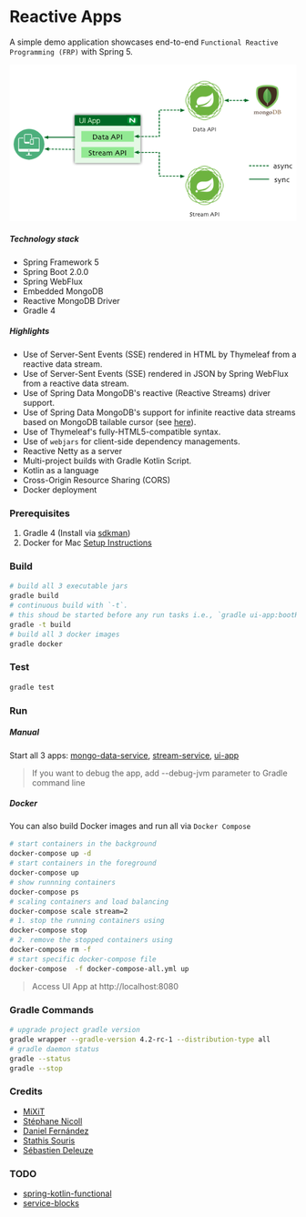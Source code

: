 Reactive Apps
=============
A simple demo application showcases end-to-end `Functional Reactive Programming (FRP)` with Spring 5.

![Reactive](./docs/reactive-apps.png "Reactive App")

##### Technology stack
* Spring Framework 5
* Spring Boot 2.0.0
* Spring WebFlux
* Embedded MongoDB
* Reactive MongoDB Driver
* Gradle 4

##### Highlights
* Use of Server-Sent Events (SSE) rendered in HTML by Thymeleaf from a reactive data stream.
* Use of Server-Sent Events (SSE) rendered in JSON by Spring WebFlux from a reactive data stream. 
* Use of Spring Data MongoDB's reactive (Reactive Streams) driver support.
* Use of Spring Data MongoDB's support for infinite reactive data streams based on MongoDB tailable cursor (see [here](https://docs.mongodb.com/manual/core/tailable-cursors/)). 
* Use of Thymeleaf's fully-HTML5-compatible syntax.
* Use of `webjars` for client-side dependency managements.
* Reactive Netty as a server
* Multi-project builds with Gradle Kotlin Script. 
* Kotlin as a language
* Cross-Origin Resource Sharing (CORS)
* Docker deployment


### Prerequisites
1. Gradle 4 (Install via [sdkman](http://sdkman.io/))
2. Docker for Mac [Setup Instructions](./docs/Docker.md)

### Build
```bash
# build all 3 executable jars
gradle build
# continuous build with `-t`. 
# this shoud be started before any run tasks i.e., `gradle ui-app:bootRun`, for spring's devtools to work.
gradle -t build
# build all 3 docker images
gradle docker
```

### Test
```bash
gradle test
```

### Run
##### Manual 
Start all 3 apps: [mongo-data-service](./mongo-data-service/), [stream-service](./stream-service/), [ui-app](./ui-app/)
> If you want to debug the app, add --debug-jvm parameter to Gradle command line

##### Docker
You can also build Docker images and run all via `Docker Compose`
```bash
# start containers in the background
docker-compose up -d
# start containers in the foreground
docker-compose up 
# show runnning containers 
docker-compose ps
# scaling containers and load balancing
docker-compose scale stream=2
# 1. stop the running containers using
docker-compose stop
# 2. remove the stopped containers using
docker-compose rm -f
# start specific docker-compose file
docker-compose  -f docker-compose-all.yml up
```
>Access UI App at http://localhost:8080


### Gradle Commands
```bash
# upgrade project gradle version
gradle wrapper --gradle-version 4.2-rc-1 --distribution-type all
# gradle daemon status 
gradle --status
gradle --stop
```

### Credits
* [MiXiT](https://github.com/mixitconf/mixit)
* [Stéphane Nicoll](https://github.com/snicoll-demos/demo-webflux-streaming)
* [Daniel Fernández](https://github.com/danielfernandez/reactive-matchday)
* [Stathis Souris](https://ssouris.github.io/2017/06/02/petclinic-spring-5-kotlin-reactive-mongodb.html)
* [Sébastien Deleuze](https://github.com/sdeleuze/spring-kotlin-functional) 

### TODO
* [spring-kotlin-functional](https://github.com/sdeleuze/spring-kotlin-functional)
* [service-blocks](https://github.com/kbastani/service-block-samples)
